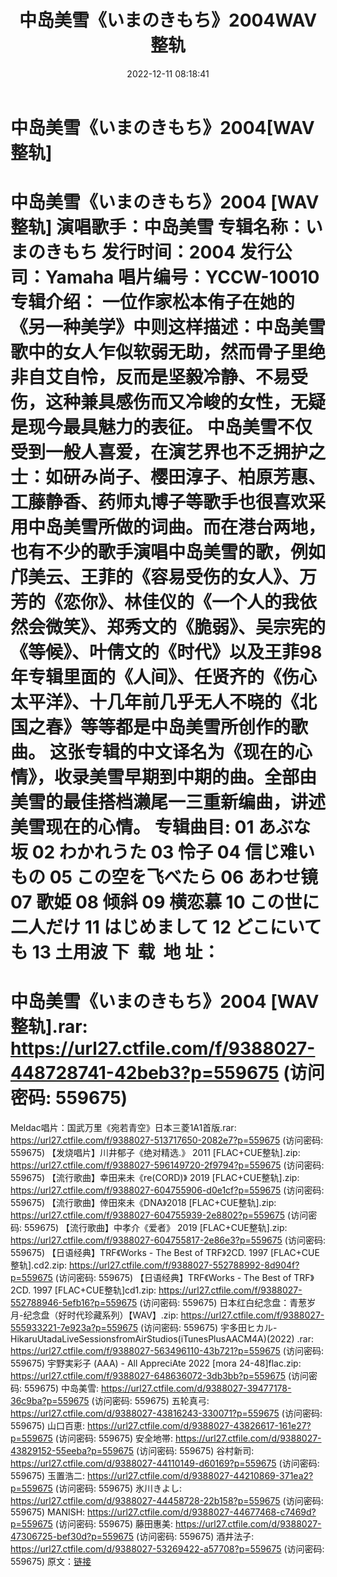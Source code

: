 ﻿---
title: 中岛美雪《いまのきもち》2004WAV整轨
date: 2022-12-11 08:18:41
categories: 外语音乐
tags: 外语音乐
---
# 中岛美雪《いまのきもち》2004[WAV整轨]

中岛美雪《いまのきもち》2004 [WAV整轨]
演唱歌手：中岛美雪
专辑名称：いまのきもち
发行时间：2004
发行公司：Yamaha
唱片编号：YCCW-10010
专辑介绍：
一位作家松本侑子在她的《另一种美学》中则这样描述：中岛美雪歌中的女人乍似软弱无助，然而骨子里绝非自艾自怜，反而是坚毅冷静、不易受伤，这种兼具感伤而又冷峻的女性，无疑是现今最具魅力的表征。
中岛美雪不仅受到一般人喜爱，在演艺界也不乏拥护之士：如研み尚子、樱田淳子、柏原芳惠、工藤静香、药师丸博子等歌手也很喜欢采用中岛美雪所做的词曲。而在港台两地，也有不少的歌手演唱中岛美雪的歌，例如邝美云、王菲的《容易受伤的女人》、万芳的《恋你》、林佳仪的《一个人的我依然会微笑》、郑秀文的《脆弱》、吴宗宪的《等候》、叶倩文的《时代》以及王菲98年专辑里面的《人间》、任贤齐的《伤心太平洋》、十几年前几乎无人不晓的《北国之春》等等都是中岛美雪所创作的歌曲。
这张专辑的中文译名为《现在的心情》，收录美雪早期到中期的曲。全部由美雪的最佳搭档濑尾一三重新编曲，讲述美雪现在的心情。
专辑曲目:
01 あぶな坂
02 わかれうた
03 怜子
04 信じ难いもの
05 この空を飞べたら
06 あわせ镜
07 歌姫
08 倾斜
09 横恋慕
10 この世に二人だけ
11 はじめまして
12 どこにいても
13 土用波
下  载  地 址：
==============================
中岛美雪《いまのきもち》2004 [WAV整轨].rar: https://url27.ctfile.com/f/9388027-448728741-42beb3?p=559675
(访问密码: 559675)
==============================
Meldac唱片：国武万里《宛若青空》日本三菱1A1首版.rar: https://url27.ctfile.com/f/9388027-513717650-2082e7?p=559675
(访问密码: 559675)
【发烧唱片】川井郁子《绝对精选.》 2011 [FLAC+CUE整轨].zip: https://url27.ctfile.com/f/9388027-596149720-2f9794?p=559675
(访问密码: 559675)
【流行歌曲】幸田来未《re(CORD)》 2019 [FLAC+CUE整轨].zip: https://url27.ctfile.com/f/9388027-604755906-d0e1cf?p=559675
(访问密码: 559675)
【流行歌曲】倖田來未《DNA》2018 [FLAC+CUE整轨].zip: https://url27.ctfile.com/f/9388027-604755939-2e8802?p=559675
(访问密码: 559675)
【流行歌曲】中孝介《爱者》 2019 [FLAC+CUE整轨].zip: https://url27.ctfile.com/f/9388027-604755817-2e86e3?p=559675
(访问密码: 559675)
【日语经典】TRF《Works - The Best of TRF》2CD. 1997
[FLAC+CUE整轨].cd2.zip: https://url27.ctfile.com/f/9388027-552788992-8d904f?p=559675
(访问密码: 559675)
【日语经典】TRF《Works - The Best of TRF》2CD. 1997 [FLAC+CUE整轨]cd1.zip:
https://url27.ctfile.com/f/9388027-552788946-5efb16?p=559675
(访问密码: 559675)
日本红白纪念盘：青葱岁月-纪念盘（好时代珍藏系列）【WAV】.zip: https://url27.ctfile.com/f/9388027-555933221-7e923a?p=559675
(访问密码: 559675)
宇多田ヒカル-HikaruUtadaLiveSessionsfromAirStudios(iTunesPlusAACM4A)(2022)
.rar: https://url27.ctfile.com/f/9388027-563496110-43b721?p=559675
(访问密码: 559675)
宇野実彩子 (AAA) - All AppreciAte 2022 [mora 24-48]flac.zip: https://url27.ctfile.com/f/9388027-648636072-3db3bb?p=559675
(访问密码: 559675)
中岛美雪: https://url27.ctfile.com/d/9388027-39477178-36c9ba?p=559675
(访问密码: 559675)
五轮真弓: https://url27.ctfile.com/d/9388027-43816243-330071?p=559675
(访问密码: 559675)
山口百恵: https://url27.ctfile.com/d/9388027-43826617-161e27?p=559675
(访问密码: 559675)
安全地帯: https://url27.ctfile.com/d/9388027-43829152-55eeba?p=559675
(访问密码: 559675)
谷村新司: https://url27.ctfile.com/d/9388027-44110149-d60169?p=559675
(访问密码: 559675)
玉置浩二: https://url27.ctfile.com/d/9388027-44210869-371ea2?p=559675
(访问密码: 559675)
氷川きよし: https://url27.ctfile.com/d/9388027-44458728-22b158?p=559675
(访问密码: 559675)
MANISH: https://url27.ctfile.com/d/9388027-44677468-c7469d?p=559675
(访问密码: 559675)
藤田惠美: https://url27.ctfile.com/d/9388027-47306725-bef30d?p=559675
(访问密码: 559675)
酒井法子: https://url27.ctfile.com/d/9388027-53269422-a57708?p=559675
(访问密码: 559675)
原文：[链接](https://blog.sina.com.cn/s/blog_1647c7e76010310jz.html)